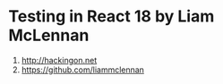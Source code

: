 # Testing in React 18 by Liam McLennan



 1. http://hackingon.net
 2. https://github.com/liammclennan